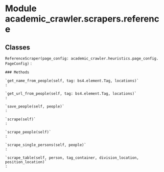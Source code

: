 Module academic_crawler.scrapers.reference
==========================================

Classes
-------

`ReferenceScraper(page_config: academic_crawler.heuristics.page_config.PageConfig)`
:   

    ### Methods

    `get_name_from_people(self, tag: bs4.element.Tag, locations)`
    :

    `get_url_from_people(self, tag: bs4.element.Tag, locations)`
    :

    `save_people(self, people)`
    :

    `scrape(self)`
    :

    `scrape_people(self)`
    :

    `scrape_single_persons(self, people)`
    :

    `scrape_table(self, person, tag_container, division_location, position_location)`
    :